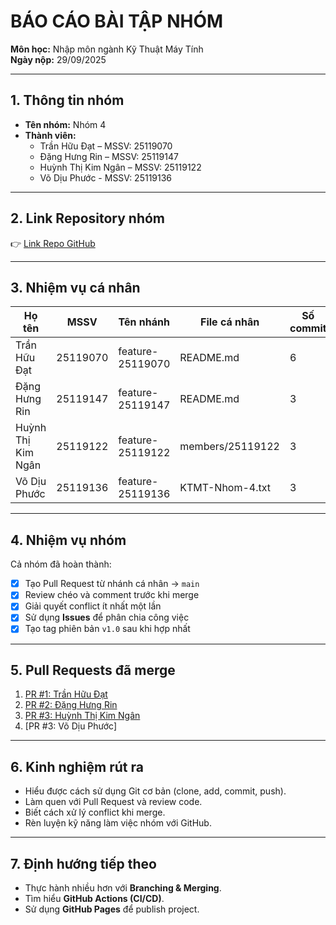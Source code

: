 # BÁO CÁO BÀI TẬP NHÓM  
**Môn học:** Nhập môn ngành Kỹ Thuật Máy Tính  
**Ngày nộp:** 29/09/2025  

---

## 1. Thông tin nhóm
- **Tên nhóm:** Nhóm 4  
- **Thành viên:**
  - Trần Hữu Đạt – MSSV: 25119070  
  - Đặng Hưng Rin – MSSV: 25119147
  - Huỳnh Thị Kim Ngân – MSSV: 25119122  
  - Võ Dịu Phước - MSSV: 25119136

---

## 2. Link Repository nhóm
👉 [Link Repo GitHub](https://github.com/Datchance/ktmt-nhom4) 

---

## 3. Nhiệm vụ cá nhân
  
  

| Họ tên                  | MSSV     | Tên nhánh           | File cá nhân            | Số commit |
|-------------------------|----------|---------------------|-------------------------|-----------|
| Trần Hữu Đạt            | 25119070 | feature-25119070    | README.md               | 6         |
| Đặng Hưng Rin           | 25119147 | feature-25119147    | README.md               | 3         |
| Huỳnh Thị Kim Ngân      | 25119122 | feature-25119122    | members/25119122        | 3        |
| Võ Dịu Phước            | 25119136 | feature-25119136    | KTMT-Nhom-4.txt        | 3         |

---

## 4. Nhiệm vụ nhóm
Cả nhóm đã hoàn thành:
- [x] Tạo Pull Request từ nhánh cá nhân → `main`  
- [x] Review chéo và comment trước khi merge  
- [x] Giải quyết conflict ít nhất một lần  
- [x] Sử dụng **Issues** để phân chia công việc  
- [x] Tạo tag phiên bản `v1.0` sau khi hợp nhất  

---

## 5. Pull Requests đã merge
1. [PR #1: Trần Hữu Đạt]([https://github.com/...](https://github.com/Datchance/ktmt-nhom4/pull/1))  
2. [PR #2: Đặng Hưng Rin]([https://github.com/...](https://github.com/Datchance/ktmt-nhom4/pull/2))  
3. [PR #3: Huỳnh Thị Kim Ngân]([https://github.com/...](https://github.com/Datchance/ktmt-nhom4/pull/3))  
3. [PR #3: Võ Dịu Phước]  


---

## 6. Kinh nghiệm rút ra
- Hiểu được cách sử dụng Git cơ bản (clone, add, commit, push).  
- Làm quen với Pull Request và review code.  
- Biết cách xử lý conflict khi merge.  
- Rèn luyện kỹ năng làm việc nhóm với GitHub.  

---

## 7. Định hướng tiếp theo
- Thực hành nhiều hơn với **Branching & Merging**.  
- Tìm hiểu **GitHub Actions (CI/CD)**.  
- Sử dụng **GitHub Pages** để publish project. 
